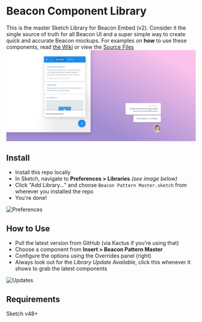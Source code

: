 # Beacon Component Library
This is the master Sketch Library for Beacon Embed (v2). Consider it the single source of truth for all Beacon UI and a super simple way to create quick and accurate Beacon mockups. For examples on **how** to use these components, read [the Wiki](../wiki) or view the [Source Files](https://github.com/helpscout/library-beacon/blob/master/Beacon%20Example%20Usage.sketch) 
![Cover](https://github.com/helpscout/library-beacon/blob/master/Latest/In%20Browser.jpg?raw=true)

## Install
- Install this repo locally
- In Sketch, navigate to **Preferences > Libraries** *(see image below)*
- Click "Add Library..." and choose `Beacon Pattern Master.sketch` from wherever you installed the repo
- You're done!

![Preferences](https://d1ax1i5f2y3x71.cloudfront.net/items/392y2N041c142P3e3h1g/prefs.jpeg?X-CloudApp-Visitor-Id=1eebed1b0cc6d11e5a26c5bbfc37f402&v=24f9a7a2)

## How to Use
- Pull the latest version from GitHub (via Kactus if you're using that)
- Choose a component from **Insert > Beacon Pattern Master**
- Configure the options using the Overrides panel (right)
- Always look out for the *Library Update Available*, click this whenever it shows to grab the latest components

![Updates](https://d1ax1i5f2y3x71.cloudfront.net/items/1W232c1H0U0J3L0j1w1l/Screen%20Shot%202017-12-15%20at%2010.22.56%20am.png)

## Requirements
Sketch v48+
